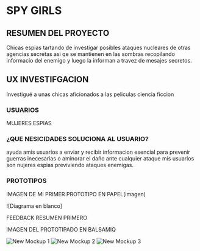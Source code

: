 # SPY GIRLS 

## RESUMEN DEL PROYECTO
Chicas espias tartando de investigar posibles ataques nucleares de otras agencias secretas
asi qe se mantienen en las sombras recopilando informacio del enemigo  y luego la informan a travez de mesajes secretos.

## UX INVESTIFGACION 
Investigué a unas chicas aficionados a las peliculas ciencia ficcion  

### USUARIOS 
MUJERES ESPIAS 

### ¿QUE NESICIDADES SOLUCIONA AL USUARIO?

ayuda amis usuarios a enviar y recibir informacion esencial para prevenir guerras inecesarias o aminorar el daño ante cualquier ataque
mis usuarios son nujeres espias previviendo ataques enemigas.

### PROTOTIPOS

IMAGEN DE MI PRIMER PROTOTIPO EN PAPEL(imagen)

![Diagrama en blanco]

FEEDBACK RESUMEN PRIMERO


IMAGEN DEL PROTOTIPADO EN BALSAMIQ

![New Mockup 1](https://user-images.githubusercontent.com/51333504/58887863-06e9e700-86ac-11e9-93cb-c48823fd2522.png)
![New Mockup 2](https://user-images.githubusercontent.com/51333504/58887866-081b1400-86ac-11e9-9022-3c116987903e.png)
![New Mockup 3](https://user-images.githubusercontent.com/51333504/58887867-081b1400-86ac-11e9-8575-aa8aceb3485c.png)
